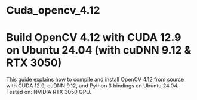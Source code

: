 # Cuda_opencv_4.12
# Build OpenCV 4.12 with CUDA 12.9 on Ubuntu 24.04 (with cuDNN 9.12 & RTX 3050)

This guide explains how to compile and install OpenCV 4.12 from source with CUDA 12.9, cuDNN 9.12, and Python 3 bindings on Ubuntu 24.04.
Tested on: NVIDIA RTX 3050 GPU.


